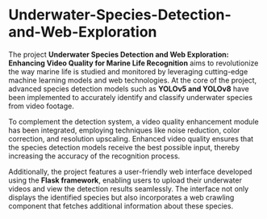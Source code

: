 # Underwater-Species-Detection-and-Web-Exploration

The project **Underwater Species Detection and Web Exploration: Enhancing Video Quality for Marine Life Recognition** aims to revolutionize the way marine life is studied and monitored by leveraging cutting-edge machine learning models and web technologies. At the core of the project, advanced species detection models such as **YOLOv5 and YOLOv8** have been implemented to accurately identify and classify underwater species from video footage.

To complement the detection system, a video quality enhancement module has been integrated, employing techniques like noise reduction, color correction, and resolution upscaling. Enhanced video quality ensures that the species detection models receive the best possible input, thereby increasing the accuracy of the recognition process.

Additionally, the project features a user-friendly web interface developed using the **Flask framework**, enabling users to upload their underwater videos and view the detection results seamlessly. The interface not only displays the identified species but also incorporates a web crawling component that fetches additional information about these species.
